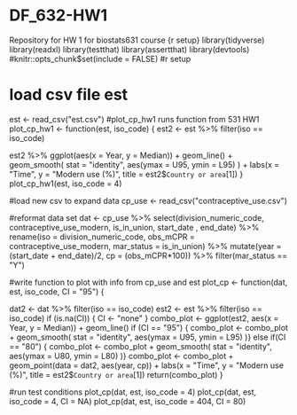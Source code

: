 # DF_632-HW1
Repository for HW 1 for biostats631 course
{r setup}
library(tidyverse)
library(readxl)
library(testthat)
library(assertthat)
library(devtools)
#knitr::opts_chunk$set(include = FALSE)
#r setup
# load csv file est
est <- read_csv("est.csv")
#plot_cp_hw1 runs function from 531 HW1
plot_cp_hw1 <- function(est, iso_code) {
  est2 <- est %>%
    filter(iso == iso_code)

  est2 %>%
    ggplot(aes(x = Year, y = Median)) +
    geom_line() +
    geom_smooth(
      stat = "identity",
      aes(ymax = U95, ymin = L95)
    ) +
    labs(x = "Time", y = "Modern use (%)", title = est2$`Country or area`[1])
}
plot_cp_hw1(est, iso_code = 4)

#load new csv to expand data
cp_use <- read_csv("contraceptive_use.csv")

#reformat data set
dat <- cp_use %>% 
  select(division_numeric_code, contraceptive_use_modern, is_in_union, start_date , end_date) %>% 
  rename(iso = division_numeric_code, obs_mCPR = contraceptive_use_modern, mar_status = is_in_union) %>% 
  mutate(year = (start_date + end_date)/2, cp = (obs_mCPR*100)) %>% 
  filter(mar_status == "Y")
  
#write function to plot with info from cp_use and est
plot_cp <- function(dat, est, iso_code, CI = "95") {
  
  dat2 <- dat %>% 
    filter(iso == iso_code)
  est2 <- est %>% 
    filter(iso == iso_code)
  if (is.na(CI)) {
    CI <- "none"
  }
  combo_plot <- ggplot(est2, aes(x = Year, y = Median)) +
    geom_line()
if (CI == "95") {
    combo_plot <- combo_plot + 
      geom_smooth(
      stat = "identity",
      aes(ymax = U95, ymin = L95)
    )}
  else if(CI == "80") {
    combo_plot <- combo_plot + 
      geom_smooth(
      stat = "identity",
      aes(ymax = U80, ymin = L80)
    )}
  combo_plot <- combo_plot + 
    geom_point(data = dat2, aes(year, cp)) +
    labs(x = "Time", y = "Modern use (%)", title = est2$`Country or area`[1])
  return(combo_plot)
}

#run test conditions
plot_cp(dat, est, iso_code = 4)
plot_cp(dat, est, iso_code = 4, CI = NA)
plot_cp(dat, est, iso_code = 404, CI = 80)